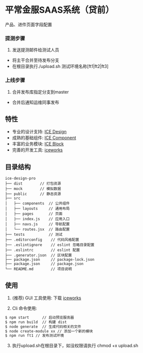 # 平常金服SAAS系统（贷前）

产品、进件页面字段配置


### 提测步骤
1. 发送提测邮件给测试人员
* 将主干合并至待发布分支
* 在根目录执行./upload.sh 测试环境名称[ft1|ft2|ft3]

### 上线步骤
1. 合并发布库指定分支到master
* 合并后通知运维同事发布


## 特性

* 专业的设计支持: [ICE Design](https://alibaba.github.io/ice/design.html)
* 成熟的基础组件: [ICE Component](https://alibaba.github.io/ice/#/component/button)
* 丰富的业务模块: [ICE Block](https://alibaba.github.io/ice/#/block)
* 完善的开发工具: [iceworks](https://alibaba.github.io/ice/#/iceworks)

## 目录结构

```
ice-design-pro
├── dist        // 打包资源
├── mock        // 模拟数据
├── public      // 静态资源
├── src
│   ├── components  // 公共组件
│   ├── layouts     // 通用布局
│   ├── pages       // 页面
│   ├── index.js    // 应用入口
│   ├── navs.js     // 导航配置
│   └── routes.jsx  // 路由配置
├── tests           // 测试
├── .editorconfig    // 代码风格配置
├── .eslintignore    // eslint 忽略目录配置
├── .eslintrc        // eslint 配置
├── .generator.json  // 区块配置
├── package.json     // package-lock.json
├── package.json     // package.json
└── README.md        // 项目说明
```

## 使用

1.  (推荐) GUI 工具使用: 下载 [iceworks](https://alibaba.github.io/ice/#/iceworks)

2.  Cli 命令使用:

```bash
$ npm start      // 启动预览服务器
$ npm run build  // 构建 dist
$ node generate  // 生成代码相关的文件
$ node create-module xx // 添加一个新的模块
$ npm run ft1 // 发布测试环境
```

3. 执行upload.sh在根目录下，如没权限请执行 chmod +x upload.sh